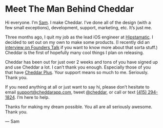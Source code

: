 # Meet The Man Behind Cheddar

Hi everyone. I’m [Sam](http://soff.es). I make Cheddar. I’ve done all of the design (with a few small exceptions), development, support, marketing, etc. It’s just me.

Three months ago, I quit my job as the lead iOS engineer at [Hipstamatic](http://hipstamatic.com). I decided to set out on my own to make some products. (I recently did an [interview on Founders Talk](http://5by5.tv/founderstalk/38) if you want to know more about that sorta stuff.) Cheddar is the first of hopefully many cool things I plan on releasing.

Cheddar has been out for just over 2 weeks and tons of you have signed up and use Cheddar a lot. I can’t thank you enough. Especially those of you that have [Cheddar Plus](https://cheddarapp.com/account). Your support means so much to me. Seriously. Thank you.

If you need anything at all or just want to say hi, please don’t hesitate to email <support@cheddarapp.com>, tweet [@cheddar](https://twitter.com/cheddar), or call or text [(415) 294-1824](tel://+14152941824). I’m here to help.

Thanks for making my dream possible. You all are all seriously awesome. Thank you.

— Sam
